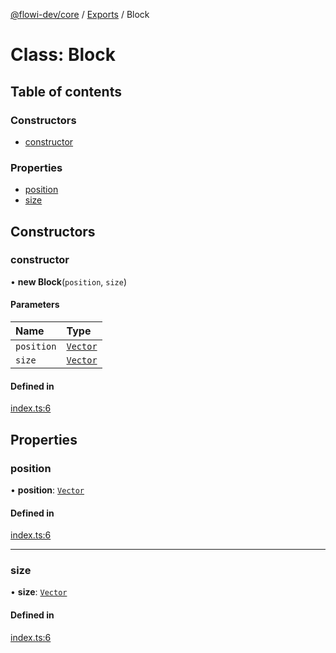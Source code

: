 [@flowi-dev/core](../README.md) / [Exports](../modules.md) / Block

# Class: Block

## Table of contents

### Constructors

- [constructor](Block.md#constructor)

### Properties

- [position](Block.md#position)
- [size](Block.md#size)

## Constructors

### constructor

• **new Block**(`position`, `size`)

#### Parameters

| Name | Type |
| :------ | :------ |
| `position` | [`Vector`](Vector.md) |
| `size` | [`Vector`](Vector.md) |

#### Defined in

[index.ts:6](https://github.com/flowi-dev/core/blob/40935da/src/index.ts#L6)

## Properties

### position

• **position**: [`Vector`](Vector.md)

#### Defined in

[index.ts:6](https://github.com/flowi-dev/core/blob/40935da/src/index.ts#L6)

___

### size

• **size**: [`Vector`](Vector.md)

#### Defined in

[index.ts:6](https://github.com/flowi-dev/core/blob/40935da/src/index.ts#L6)
